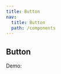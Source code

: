 ```yaml
---
title: Button
nav:
  title: Button
  path: /components
---
```


## Button

Demo:

<code src="./demo/base.tsx" />

<API></API>
